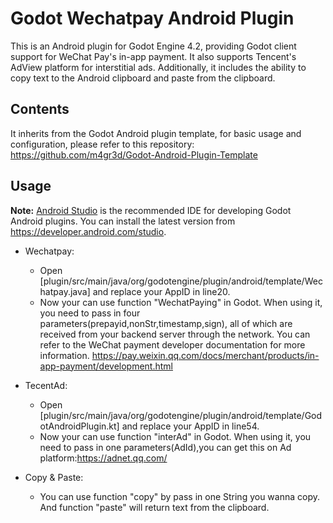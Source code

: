 # Godot Wechatpay Android Plugin
This is an Android plugin for Godot Engine 4.2, providing Godot client support for WeChat Pay's in-app payment. It also supports Tencent's AdView platform for interstitial ads. Additionally, it includes the ability to copy text to the Android clipboard and paste from the clipboard.

## Contents
It inherits from the Godot Android plugin template, for basic usage and configuration, please refer to this repository:
https://github.com/m4gr3d/Godot-Android-Plugin-Template

## Usage
**Note:** [Android Studio](https://developer.android.com/studio) is the recommended IDE for
developing Godot Android plugins. 
You can install the latest version from https://developer.android.com/studio.

* Wechatpay:
  * Open [plugin/src/main/java/org/godotengine/plugin/android/template/Wechatpay.java] and replace your AppID in line20.
  * Now your can use function "WechatPaying" in Godot. When using it, you need to pass in four parameters(prepayid,nonStr,timestamp,sign), all of which are received from your backend server through the network. You can refer to the WeChat payment developer documentation for more information. https://pay.weixin.qq.com/docs/merchant/products/in-app-payment/development.html

* TecentAd:
  * Open [plugin/src/main/java/org/godotengine/plugin/android/template/GodotAndroidPlugin.kt] and replace your AppID in line54.
  * Now your can use function "interAd" in Godot. When using it, you need to pass in one parameters(AdId),you can get this on Ad platform:https://adnet.qq.com/

* Copy & Paste:
  * You can use function "copy" by  pass in one String you wanna copy. And function "paste" will return text from the clipboard.

